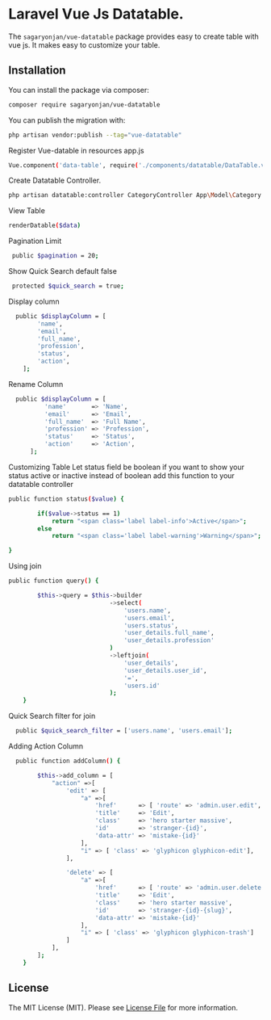 # Laravel Vue Js Datatable.

The `sagaryonjan/vue-datatable` package provides easy to create table with vue js. It makes easy to customize your table.

## Installation

You can install the package via composer:

``` bash
composer require sagaryonjan/vue-datatable
```

You can publish the migration with:
```bash
php artisan vendor:publish --tag="vue-datatable"
```

Register Vue-datable in resources app.js
``` bash
Vue.component('data-table', require('./components/datatable/DataTable.vue'));

```


Create Datatable Controller.
``` bash
php artisan datatable:controller CategoryController App\Model\Category
```

View Table
``` bash
renderDatable($data)
```

Pagination Limit
``` bash
 public $pagination = 20;
```

Show Quick Search default false
``` bash
 protected $quick_search = true;
```

Display column
``` bash
  public $displayColumn = [
        'name',
        'email',
        'full_name',
        'profession',
        'status',
        'action',
    ];
```
Rename Column
``` bash
  public $displayColumn = [
          'name'       => 'Name',
          'email'      => 'Email',
          'full_name'  => 'Full Name',
          'profession' => 'Profession',
          'status'     => 'Status',
          'action'     => 'Action',
      ];
```
   
Customizing Table 
 Let status field be boolean  if you want to show your status active or inactive 
 instead of boolean add this function to your datatable controller 
 
``` bash
public function status($value) {

        if($value->status == 1)
            return "<span class='label label-info'>Active</span>";
        else
            return "<span class='label label-warning'>Warning</span>";

}
```

Using join

``` bash
public function query() {

        $this->query = $this->builder
                            ->select(
                                'users.name',
                                'users.email',
                                'users.status',
                                'user_details.full_name',
                                'user_details.profession'
                            )
                            ->leftjoin(
                                'user_details',
                                'user_details.user_id',
                                '=',
                                'users.id'
                            );
    }
```

Quick Search filter for join
``` bash
  public $quick_search_filter = ['users.name', 'users.email'];
```

Adding Action Column

``` bash
  public function addColumn() {

        $this->add_column = [
            "action" =>[
                'edit' => [
                    "a" =>[
                        'href'      => [ 'route' => 'admin.user.edit', 'param' => ['id'] ],
                        'title'     => 'Edit',
                        'class'     => 'hero starter massive',
                        'id'        => 'stranger-{id}',
                        'data-attr' => 'mistake-{id}'
                    ],
                    "i" => [ 'class' => 'glyphicon glyphicon-edit'],
                ],

                'delete' => [
                    "a" =>[
                        'href'      => [ 'route' => 'admin.user.delete', 'param' => ['id'] ],
                        'title'     => 'Edit',
                        'class'     => 'hero starter massive',
                        'id'        => 'stranger-{id}-{slug}',
                        'data-attr' => 'mistake-{id}'
                    ],
                    "i" => [ 'class' => 'glyphicon glyphicon-trash']
                ]
            ],
        ];
    }
```




## License

The MIT License (MIT). Please see [License File](LICENSE.md) for more information.
